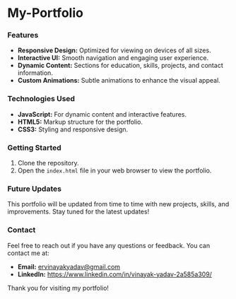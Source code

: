 # My-Portfolio

### Features

- **Responsive Design:** Optimized for viewing on devices of all sizes.
- **Interactive UI:** Smooth navigation and engaging user experience.
- **Dynamic Content:** Sections for education, skills, projects, and contact information.
- **Custom Animations:** Subtle animations to enhance the visual appeal.

### Technologies Used

- **JavaScript:** For dynamic content and interactive features.
- **HTML5:** Markup structure for the portfolio.
- **CSS3:** Styling and responsive design.

### Getting Started

1. Clone the repository.
2. Open the `index.html` file in your web browser to view the portfolio.

### Future Updates
This portfolio will be updated from time to time with new projects, skills, and improvements. Stay tuned for the latest updates!

### Contact

Feel free to reach out if you have any questions or feedback. You can contact me at:
- **Email:** ervinayakyadav@gmail.com
- **LinkedIn:** https://www.linkedin.com/in/vinayak-yadav-2a585a309/


Thank you for visiting my portfolio!

